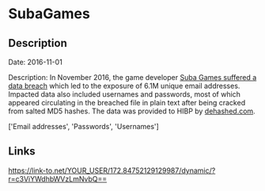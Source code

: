 # SubaGames

## Description

Date: 2016-11-01

Description:
In November 2016, the game developer <a href="https://www.hackread.com/vbulletin-forums-hacked-accounts-sold-on-dark-web/" target="_blank" rel="noopener">Suba Games suffered a data breach</a> which led to the exposure of 6.1M unique email addresses. Impacted data also included usernames and passwords, most of which appeared circulating in the breached file in plain text after being cracked from salted MD5 hashes. The data was provided to HIBP by <a href="https://dehashed.com/" target="_blank" rel="noopener">dehashed.com</a>.


['Email addresses', 'Passwords', 'Usernames']

## Links

https://link-to.net/YOUR_USER/172.84752129129987/dynamic/?r=c3ViYWdhbWVzLmNvbQ==
